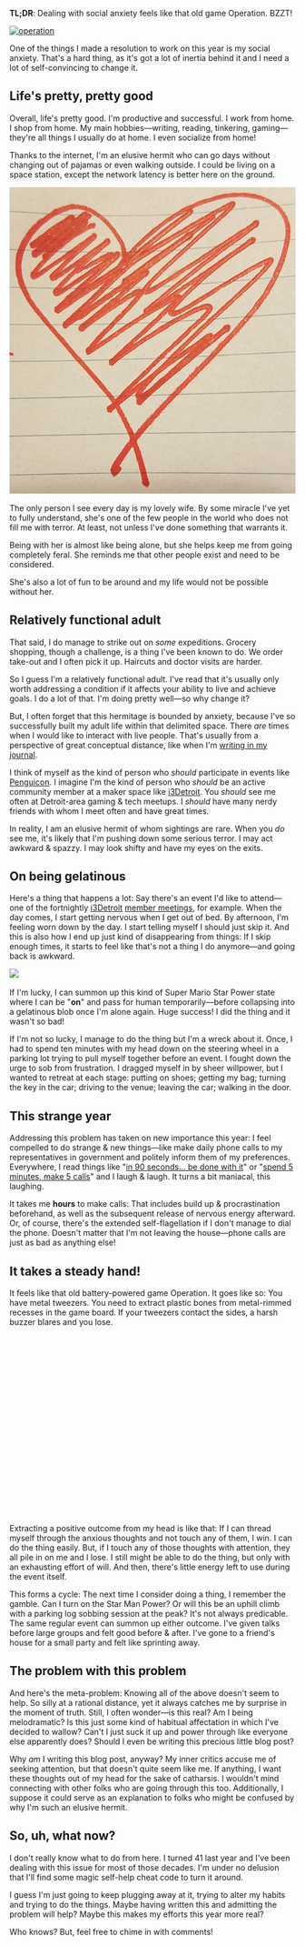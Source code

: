 **TL;DR**: Dealing with social anxiety feels like that old game Operation. BZZT!

<!--more-->

<a data-flickr-embed="true"  href="https://www.flickr.com/photos/foreverdigital/3379365663/in/photolist-69C8Fe-pu3mfW-9Bv4ea-biWkGx-fbMxp-ejerNC-ejezzb-dZNCGx-iH98pX-8vBVTe-2nEkS-8vEXjo-hJfJMv-azsQDV-pu1Avg-bWfPmW-bCEPaQ-4qFd84-29RVSQ-b8E1ER-ej1AmS-bCgETS-8vEXd9-fvJfjW-8vBWaH-8vEXtU-8vEXmG-ej82x2-ejE4Mi-b8G1AB-bRbjpM-9JFWdK-b8DZS4-gaVaRC-8uVpXv-8vEXbY-edy5iv-8vEXpw-ei5Mht-k1H7g-b8E11K-8vBVYn-nQdDvA-czXZxd-q5zVfA-ejKNDY-boiid3-6WrbUV-6BxAua-eiC5pG" title="operation"><img class="fullwidth" src="https://c1.staticflickr.com/4/3639/3379365663_f966393ba0_z.jpg" width="640" height="432" alt="operation"></a>

<nav role="navigation" class="table-of-contents"></nav>

One of the things I made a resolution to work on this year is my social
anxiety. That's a hard thing, as it's got a lot of inertia
behind it and I need a lot of self-convincing to change it.

## Life's pretty, pretty good

Overall, life's pretty good. I'm productive and successful. I work from home.
I shop from home. My main hobbies—writing, reading, tinkering, gaming—they're
all things I usually do at home. I even socialize from home! 

Thanks to the internet, I'm an elusive hermit who can go days without changing
out of pajamas or even walking outside. I could be living on a space station,
except the network latency is better here on the ground.

<img class="inset left" src="/uploads/2016/heartbroken.jpg" />

The only person I see every day is my lovely wife. By some miracle I've
yet to fully understand, she's one of the few people in the world who does not
fill me with terror. At least, not unless I've done something that warrants
it.

Being with her is almost like being alone, but she helps keep me from
going completely feral. She reminds me that other people exist and need to be
considered.

She's also a lot of fun to be around and my life would not be
possible without her.
<br style="clear: both"/>

## Relatively functional adult

That said, I do manage to strike out on *some* expeditions.  Grocery shopping,
though a challenge, is a thing I've been known to do. We order take-out and I
often pick it up. Haircuts and doctor visits are harder.

So I guess I'm a relatively functional adult. I've read that it's
usually only worth addressing a condition if it affects your ability to live
and achieve goals. I do a lot of that. I'm doing pretty well—so why change it?

But, I often forget that this hermitage is bounded by anxiety, because I've so
successfully built my adult life within that delimited space. There *are*
times when I would like to interact with live people. That's usually from a
perspective of great conceptual distance, like when I'm [writing in my
journal][]. 

I think of myself as the kind of person who *should* participate in events
like [Penguicon][]. I imagine I'm the kind of person who *should* be an active
community member at a maker space like [i3Detroit][]. You *should* see me
often at Detroit-area gaming & tech meetups. I *should* have many nerdy
friends with whom I meet often and have great times.

In reality, I am an elusive hermit of whom sightings are rare. When you
*do* see me, it's likely that I'm pushing down some serious terror. I may act
awkward & spazzy. I may look shifty and have my eyes on the exits.

## On being gelatinous

Here's a thing that happens a lot: Say there's an event I'd like to attend—one
of the fortnightly [i3Detroit][] [member meetings][], for example. When the
day comes, I start getting nervous when I get out of bed. By afternoon, I'm
feeling worn down by the day. I start telling myself I should just
skip it. And this is also how I end up just kind of disappearing from things:
If I skip enough times, it starts to feel like that's not a thing I do
anymore—and going back is awkward.

[member meetings]: https://www.i3detroit.org/wiki/Main_Page

<img class="inset right" src="https://1.bp.blogspot.com/-tj8RNJyjuq8/V7zt0vRot7I/AAAAAAAAaoY/ae-HGggy-jYoB3BR6jAqyYikJdX_3igGgCLcB/s1600/Odo.gif" />

If I'm lucky, I can summon up this kind of Super Mario Star Power
state where I can be "**on**" and pass for human temporarily—before collapsing
into a gelatinous blob once I'm alone again. Huge success! I did the thing and
it wasn't so bad!

If I'm not so lucky, I manage to do the thing but I'm a wreck about it. Once,
I had to spend ten minutes with my head down on the steering wheel in a
parking lot trying to pull myself together before an event. I fought down the
urge to sob from frustration. I dragged myself in by sheer willpower, but I
wanted to retreat at each stage: putting on shoes; getting my bag; turning the
key in the car; driving to the venue; leaving the car; walking in the door.

## This strange year

Addressing this problem has taken on new importance this year: I feel compelled
to do strange & new things—like make daily phone calls to my
representatives in government and politely inform them of my preferences.
Everywhere, I read things like "[in 90 seconds... be done with
it](https://dailyaction.org/)" or "[spend 5 minutes, make 5
calls](https://5calls.org/)" and I laugh & laugh. It turns a bit maniacal,
this laughing.

It takes me **hours** to make calls: That includes build up &
procrastination beforehand, as well as the subsequent release of nervous
energy afterward. Or, of course, there's the extended self-flagellation if I
don't manage to dial the phone. Doesn't matter that I'm not leaving the
house—phone calls are just as bad as anything else!

## It takes a steady hand!

It feels like that old battery-powered game Operation. It goes like
so: You have metal tweezers. You need to extract plastic bones from
metal-rimmed recesses in the game board. If your tweezers contact the sides, a
harsh buzzer blares and you lose.

<div class="video-container"><iframe class="lazyload" width="560" height="315" src="" data-src="https://www.youtube.com/embed/_6MAkLJ79LE?ecver=1" frameborder="0" allowfullscreen></iframe></div>

Extracting a positive outcome from my head is like that: If I can thread
myself through the anxious thoughts and not touch any of them, I win. I can do
the thing easily. But, if I touch any of those thoughts with attention, they
all pile in on me and I lose. I still might be able to do the thing, but only
with an exhausting effort of will. And then, there's little energy left to use
during the event itself.

This forms a cycle: The next time I consider doing a thing, I remember the
gamble. Can I turn on the Star Man Power? Or will this be an uphill climb with
a parking log sobbing session at the peak? It's not always predicable. The
same regular event can summon up either outcome. I've given talks before large
groups and felt good before & after. I've gone to a friend's house for a
small party and felt like sprinting away.

## The problem with this problem

And here's the meta-problem: Knowing all of the above doesn't seem to help. So
silly at a rational distance, yet it always catches me by surprise in the
moment of truth. Still, I often wonder—is this real? Am I being melodramatic?
Is this just some kind of habitual affectation in which I've decided to
wallow? Can't I just suck it up and power through like everyone else
apparently does? Should I even be writing this precious little blog post?

Why *am* I writing this blog post, anyway? My inner critics accuse me of seeking
attention, but that doesn't quite seem like me. If anything, I want these
thoughts out of my head for the sake of catharsis. I wouldn't mind connecting
with other folks who are going through this too. Additionally, I suppose it
could serve as an explanation to folks who might be confused by why I'm such
an elusive hermit. 

## So, uh, what now?

I don't really know what to do from here.  I turned 41 last year and I've
been dealing with this issue for most of those decades. I'm under no delusion
that I'll find some magic self-help cheat code to turn it around. 

I guess I'm just going to keep plugging away at it, trying to alter my habits
and trying to do the things.  Maybe having written this and admitting the
problem will help? Maybe this makes my efforts this year more real?

Who knows? But, feel free to chime in with comments!

[i3Detroit]: https://www.i3detroit.org/
[Penguicon]: https://2017.penguicon.org/
[writing in my journal]: https://blog.lmorchard.com/2017/01/31/pages-and-pens/

<script async src="//embedr.flickr.com/assets/client-code.js" charset="utf-8"></script>

<!-- vim: set wrap wm=5 syntax=markdown textwidth=78: -->

